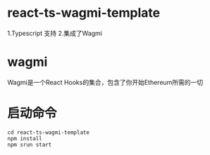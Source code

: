 # react-ts-wagmi-template
1.Typescript 支持
2.集成了Wagmi
# wagmi
Wagmi是一个React Hooks的集合，包含了你开始Ethereum所需的一切
# 启动命令
```shell
cd react-ts-wagmi-template
npm install
npm srun start
```
